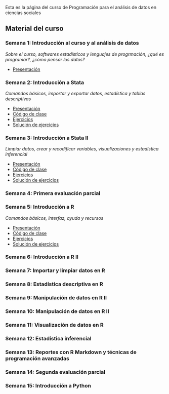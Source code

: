 
Esta es la página del curso de Programación para el análisis de datos en ciencias sociales

## Material del curso

### Semana 1: Introducción al curso y al análisis de datos
*Sobre el curso, softwares estadísticos y lenguajes de progrmación, ¿qué es programar?, ¿cómo pensar los datos?*
- [Presentación](/general/semana-1.html)

### Semana 2: Introducción a Stata
*Comandos básicos, importar y exportar datos, estadística y tablas descriptivas*
- [Presentación](/stata/semana-2.html)
- [Código de clase](/do-files/clase-semana-2.do)
- [Ejercicios](/do-files/ej-semana-2.do)
- [Solución de ejercicios](/do-files/soluciones-semana-2.do)

### Semana 3: Introducción a Stata II
*Limpiar datos, crear y recodificar variables, visualizaciones y estadística inferencial*
- [Presentación](/stata/semana-3.html)
- [Código de clase](/do-files/clase-semana-3.do)
- [Ejercicios](/do-files/ej-semana-3.do)
- [Solución de ejercicios](/do-files/soluciones-semana-3.do)

### Semana 4: Primera evaluación parcial

### Semana 5: Introducción a R
*Comandos básicos, interfaz, ayuda y recursos*
- [Presentación](/r/semana-5.html)
- [Código de clase](/scripts/semana_5_codigo.R)
- [Ejercicios](/scripts/semana_5_ej.R)
- [Solución de ejercicios](/scripts/semana_5_ej_sol.R)

### Semana 6: Introducción a R II

### Semana 7: Importar y limpiar datos en R

### Semana 8: Estadística descriptiva en R

### Semana 9: Manipulación de datos en R II

### Semana 10: Manipulación de datos en R II

### Semana 11: Visualización de datos en R

### Semana 12: Estadística inferencial

### Semana 13: Reportes con R Markdown y técnicas de programación avanzadas

### Semana 14: Segunda evaluación parcial

### Semana 15: Introducción a Python






